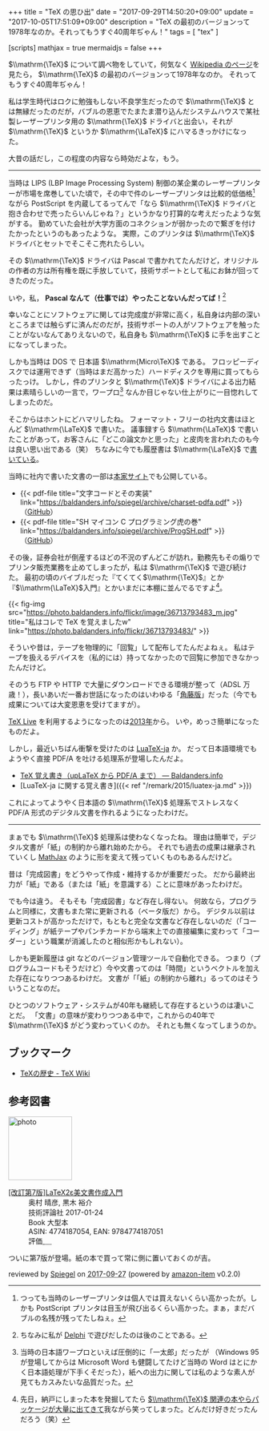 +++
title = "TeX の思ひ出"
date =  "2017-09-29T14:50:20+09:00"
update =  "2017-10-05T17:51:09+09:00"
description = "TeX の最初のバージョンって1978年なのか。それってもうすぐ40周年ぢゃん！"
tags        = [ "tex" ]

[scripts]
  mathjax = true
  mermaidjs = false
+++

$\\mathrm{\TeX}$ について調べ物をしていて，何気なく [Wikipedia のページ](https://ja.wikipedia.org/wiki/TeX "TeX - Wikipedia")を見たら， $\\mathrm{\TeX}$ の最初のバージョンって1978年なのか。
それってもうすぐ40周年ぢゃん！

私は学生時代はロクに勉強もしない不良学生だったので $\\mathrm{\TeX}$ とは無縁だったのだが，バブルの恩恵でたまたま潜り込んだシステムハウスで某社製レーザープリンタ用の $\\mathrm{\TeX}$ ドライバと出会い，それが $\\mathrm{\TeX}$ というか $\\mathrm{\LaTeX}$ にハマるきっかけになった。

大昔の話だし，この程度の内容なら時効だよな，もう。

----

当時は LIPS (LBP Image Processing System) 制御の某企業のレーザープリンターが市場を席巻していた頃で，その中で件のレーザープリンタは比較的低価格[^lp] ながら PostScript を内蔵してるってんで「なら $\\mathrm{\TeX}$ ドライバと抱き合わせで売ったらいんじゃね？」というかなり打算的な考えだったような気がする。
勤めていた会社が大学方面のコネクションが弱かったので繋ぎを付けたかったというのもあったような。
実際，このプリンタは $\\mathrm{\TeX}$ ドライバとセットでそこそこ売れたらしい。

[^lp]: つっても当時のレーザープリンタは個人では買えないくらい高かったが。しかも PostScript プリンタは目玉が飛び出るくらい高かった。まぁ，まだバブルの名残が残ってたしねぇ。

その $\\mathrm{\TeX}$ ドライバは Pascal で書かれてたんだけど，オリジナルの作者の方は所有権を既に手放していて，技術サポートとして私にお鉢が回ってきたのだった。

いや，私， **Pascal なんて（仕事では）やったことないんだってば！**[^dp]

[^dp]: ちなみに私が [Delphi](https://ja.wikipedia.org/wiki/Delphi "Delphi - Wikipedia") で遊びだしたのは後のことである。

幸いなことにソフトウェアに関しては完成度が非常に高く，私自身は内部の深いところまでは触らずに済んだのだが，技術サポートの人がソフトウェアを触ったことがないなんてありえないので，私自身も $\\mathrm{\TeX}$ に手を出すことになってしまった。

しかも当時は DOS で 日本語 $\\mathrm{Micro\TeX}$ である。
フロッピーディスクでは運用できず（当時はまだ高かった）ハードディスクを専用に買ってもらったっけ。
しかし，件のプリンタと $\\mathrm{\TeX}$ ドライバによる出力結果は素晴らしいの一言で，ワープロ[^wp1] なんか目じゃない仕上がりに一目惚れしてしまったのだ。

[^wp1]: 当時の日本語ワープロといえば圧倒的に「一太郎」だったが （Windows 95 が登場してからは Microsoft Word も健闘してたけど当時の Word はとにかく日本語処理が下手くそだった），紙への出力に関しては私のような素人が見てもカスみたいな品質だった。

そこからはホントにどハマリしたね。
フォーマット・フリーの社内文書はほとんど $\\mathrm{\LaTeX}$ で書いた。
議事録すら $\\mathrm{\LaTeX}$ で書いたことがあって，お客さんに「どこの論文かと思った」と皮肉を言われたのも今は良い思い出である（笑）
ちなみに今でも履歴書は $\\mathrm{\LaTeX}$ で[書いている](https://www.tamacom.com/rireki-j.html "履歴書スタイルファイル")。

当時に社内で書いた文書の一部は[本家サイト](https://baldanders.info/ "Baldanders.info")でも公開している。

- {{< pdf-file title="文字コードとその実装" link="https://baldanders.info/spiegel/archive/charset-pdfa.pdf" >}} （[GitHub](https://github.com/spiegel-im-spiegel/charset_document "spiegel-im-spiegel/charset_document: 「文字コードとその実装」 upLaTeX ドキュメント")）
- {{< pdf-file title="SH マイコン C プログラミング虎の巻" link="https://baldanders.info/spiegel/archive/ProgSH.pdf" >}} （[GitHub](https://github.com/spiegel-im-spiegel/progSH_document "spiegel-im-spiegel/progSH_document: SHマイコン Cプログラミング虎の巻 (pLaTeX ドキュメント")）

その後，証券会社が倒産するほどの不況のずんどこが訪れ，勤務先もその煽りでプリンタ販売業務を止めてしまったが，私は $\\mathrm{\TeX}$ で遊び続けた。
最初の頃のバイブルだった『てくてく$\\mathrm{\TeX}$』とか『$\\mathrm{\LaTeX}$入門』とかいまだに本棚に並んでるですよ[^bs1]。

[^bs1]: 先日，納戸にしまった本を発掘してたら [$\\mathrm{\TeX}$ 関連の本やらパッケージが大量に出てきて](https://www.instagram.com/p/BZs5cUuHDNO/)我ながら笑ってしまった。どんだけ好きだったんだろう（笑）

{{< fig-img src="https://photo.baldanders.info/flickr/image/36713793483_m.jpg" title="私はコレで TeX を覚えましたw" link="https://photo.baldanders.info/flickr/36713793483/" >}}

そういや昔は，テープを物理的に「回覧」して配布してたんだよねぇ。
私はテープを扱えるデバイスを（私的には）持ってなかったので回覧に参加できなかったんだけど。

そのうち FTP や HTTP で大量にダウンロードできる環境が整って（ADSL 万歳！），長いあいだ一番お世話になったのはいわゆる「[角藤版](http://w32tex.org/index-ja.html "W32TeX")」だった（今でも成果については大変恩恵を受けてますが）。

[TeX Live](http://www.tug.org/texlive/ "TeX Live - TeX Users Group") を利用するようになったのは[2013年](https://baldanders.info/blog/000640/ "TeX Live 2013 のインストールに挑戦 — Baldanders.info")から。
いや，めっさ簡単になったものだよ。

しかし，最近いちばん衝撃を受けたのは [LuaTeX-ja](https://ja.osdn.net/projects/luatex-ja/wiki/FrontPage) か。
だって日本語環境でもようやく直接 PDF/A を吐ける処理系が登場したんだよ。

- [TeX 覚え書き（upLaTeX から PDF/A まで） — Baldanders.info](https://baldanders.info/blog/000731/)
- [LuaTeX-ja に関する覚え書き]({{< ref "/remark/2015/luatex-ja.md" >}})

これによってようやく日本語の $\\mathrm{\TeX}$ 処理系でストレスなく PDF/A 形式のデジタル文書を作れるようになったわけだ。

----

まぁでも $\\mathrm{\TeX}$ 処理系は使わなくなったね。
理由は簡単で，デジタル文書が「紙」の制約から離れ始めたから。
それでも過去の成果は継承されていくし [MathJax] のように形を変えて残っていくものもあるんだけど。

昔は「完成図書」をどうやって作成・維持するかが重要だった。
だから最終出力が「紙」である（または「紙」を意識する）ことに意味があったわけだ。

でも今は違う。
そもそも「完成図書」など存在し得ない。
何故なら，プログラムと同様に，文書もまた常に更新される（ベータ版だ）から。
デジタル以前は更新コストが高かっただけで，もともと完全な文書など存在しないのだ（「コーディング」が紙テープやパンチカードから端末上での直接編集に変わって「コーダー」という職業が消滅したのと相似形かもしれない）。

しかも更新履歴は git などのバージョン管理ツールで自動化できる。
つまり（プログラムコードもそうだけど）今や文書ってのは「時間」というベクトルを加えた存在になりつつあるわけだ。
文書が「「紙」の制約から離れ」るってのはそういうことなのだ。

ひとつのソフトウェア・システムが40年も継続して存在するというのは凄いことだ。
「文書」の意味が変わりつつある中で，これからの40年で $\\mathrm{\TeX}$ がどう変わっていくのか。
それとも無くなってしまうのか。

## ブックマーク

- [TeXの歴史 - TeX Wiki](https://texwiki.texjp.org/?TeX%E3%81%AE%E6%AD%B4%E5%8F%B2)

[MathJax]: https://www.mathjax.org/

## 参考図書

<div class="hreview">
  <div class="photo"><a class="item url" href="https://www.amazon.co.jp/%E6%94%B9%E8%A8%82%E7%AC%AC7%E7%89%88-LaTeX2%CE%B5%E7%BE%8E%E6%96%87%E6%9B%B8%E4%BD%9C%E6%88%90%E5%85%A5%E9%96%80-%E5%A5%A5%E6%9D%91-%E6%99%B4%E5%BD%A6/dp/4774187054?SubscriptionId=AKIAJYVUJ3DMTLAECTHA&tag=baldandersinf-22&linkCode=xm2&camp=2025&creative=165953&creativeASIN=4774187054"><img src="https://images-fe.ssl-images-amazon.com/images/I/51E5K7B53aL._SL160_.jpg" width="127" alt="photo"></a></div>
  <dl class="fn">
    <dt><a href="https://www.amazon.co.jp/%E6%94%B9%E8%A8%82%E7%AC%AC7%E7%89%88-LaTeX2%CE%B5%E7%BE%8E%E6%96%87%E6%9B%B8%E4%BD%9C%E6%88%90%E5%85%A5%E9%96%80-%E5%A5%A5%E6%9D%91-%E6%99%B4%E5%BD%A6/dp/4774187054?SubscriptionId=AKIAJYVUJ3DMTLAECTHA&tag=baldandersinf-22&linkCode=xm2&camp=2025&creative=165953&creativeASIN=4774187054">[改訂第7版]LaTeX2ε美文書作成入門</a></dt>
	<dd>奥村 晴彦, 黒木 裕介</dd>
    <dd>技術評論社 2017-01-24</dd>
    <dd>Book 大型本</dd>
    <dd>ASIN: 4774187054, EAN: 9784774187051</dd>
    <dd>評価<abbr class="rating fa-sm" title="4">&nbsp;<i class="fas fa-star"></i>&nbsp;<i class="fas fa-star"></i>&nbsp;<i class="fas fa-star"></i>&nbsp;<i class="fas fa-star"></i>&nbsp;<i class="far fa-star"></i></abbr></dd>
  </dl>
  <p class="description">ついに第7版が登場。紙の本で買って常に側に置いておくのが吉。</p>
  <p class="powered-by" >reviewed by <a href='#maker' class='reviewer'>Spiegel</a> on <abbr class="dtreviewed" title="2017-09-27">2017-09-27</abbr> (powered by <a href="https://github.com/spiegel-im-spiegel/amazon-item" >amazon-item</a> v0.2.0)</p>
</div>
